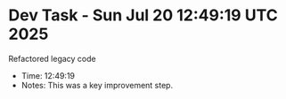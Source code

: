 # Dev Task - Sun Jul 20 12:49:19 UTC 2025
Refactored legacy code
- Time: 12:49:19
- Notes: This was a key improvement step.
